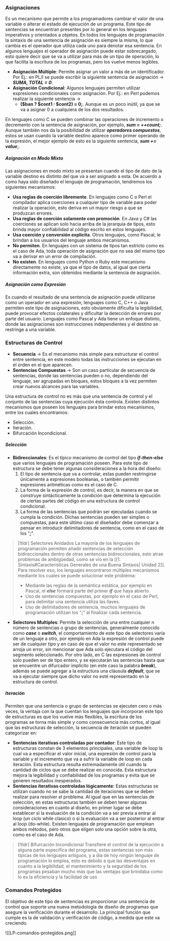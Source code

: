 ### Asignaciones

Es un mecanismo que permite a los programadores cambiar el valor de una variable o alterar el estado de ejecución de un programa. Este tipo de sentencias se encuentran presentes por lo general en los lenguajes imperativos y orientados a objetos.
En todos los lenguajes de programación la sintaxis de una sentencia de asignación es siempre la misma, lo que cambia es el operador que utiliza cada uno para denotar esa sentencia. En algunos lenguajes el operador de asignación puede estar sobrecargado, esto quiere decir que se va a utilizar para más de un tipo de operación, lo que facilita la escritura de los programas, pero los vuelve menos legibles.

- **Asignación Múltiple**: Permite asignar un valor a más de un identificador. Por Ej.: en PL/I se puede escribir la siguiente sentencia de asignación -> ***SUMA, TOTAL = 0***.
- **Asignación Condicional**: Algunos lenguajes permiten utilizar expresiones condicionales como asignación. Por Ej.: en Perl podemos realizar la siguiente sentencia ->
	- **(\$ban ? \$cont1 : \$cont2) = 0;**. Aunque es un poco inútil, ya que se va a asignar 0 a cualquiera de los dos resultados.

En lenguajes como C se pueden combinar las operaciones de incremento o decremento con la sentencia de asignación, por ejemplo, ***sum = ++count;***. Aunque también nos da la posibilidad de utilizar ***operadores compuestos***, estos se usan cuando la variable destino aparece como primer operando de la expresión, el mejor ejemplo de esto es la siguiente sentencia, ***sum += value***;.

##### Asignación en Modo Mixto

Las asignaciones en modo mixto se presentan cuando el tipo de dato de la variable destino es distinto del que va a ser asignado a esta. De acuerdo a como haya sido diseñado el lenguaje de programación, tendremos los siguientes mecanismos:

- **Usa reglas de coerción libremente**. En lenguajes como C o Perl el compilador aplica coerciones a cualquier tipo de variable para poder realizar la operación, esto deriva en un mayor riesgo a que se produzcan errores.
- **Usa reglas de coerción solamente con promoción**. En Java y C# las coerciones se aplican solo hacia arriba de la jerarquía de tipos, esto brinda mayor confiabilidad al código escrito en estos lenguajes.
- **Usa coerción y conversión explícita**. Otros lenguajes, como Pascal, le brindan a los usuarios del lenguaje ambos mecanismos.
- **No permiten**. En lenguajes con un sistema de tipos tan estricto como es el caso de Ada, toda operación de asignación que no sea del mismo tipo va a derivar en un error de compilación.
- **No existen**. En lenguajes como Python o Ruby este mecanismo directamente no existe, ya que el tipo de datos, al igual que cierta información extra, son obtenidos mediante la sentencia de asignación.

##### Asignación como Expresión

Es cuando el resultado de una sentencia de asignación puede utilizarse como un operador en una expresión, lenguajes como C, C++ o Java permiten este tipo de asignaciones, esto obviamente dificulta la legibilidad, puede provocar efectos colaterales y dificultar la detección de errores por parte del usuario.
Lenguajes como Pascal y Ada tiene un enfoque distinto, donde las asignaciones son instrucciones independientes y el destino se restringe a una variable.

### Estructuras de Control

- **Secuencia** -> Es el mecanismo más simple para estructurar el control entre sentencia, en este modelo todas las instrucciones se ejecutan en el orden en el que aparecen.
- **Sentencias Compuestas** -> Son un caso particular de secuencia de sentencias, donde las sentencias pueden o no, dependiendo del lenguaje, ser agrupadas en bloques, estos bloques a la vez permiten crear nuevos alcances para las variables.

Una estructura de control no es más que una sentencia de control y el conjunto de las sentencias cuya ejecución ésta controla. Existen distintos mecanismos que poseen los lenguajes para brindar estos mecanismos, entre los cuales encontramos:

- Selección.
- Iteración.
- Bifurcación Incondicional.

##### Selección

- **Bidireccionales**: Es el típico mecanismo de control del tipo ***if-then-else*** que varios lenguajes de programación poseen. Para este tipo de estructura se debe tener algunas consideraciones a la hora del diseño:
	1. El tipo de sentencia que va a controlar, estas pueden restringirse únicamente a expresiones booleanas, o también permitir expresiones aritméticas como es el caso de C.
	2. La forma de la expresión de control, es decir, la manera en que se construye sintácticamente la condición que determina la ejecución de ciertas partes del código en una estructura de control condicional.
	3. La forma de las sentencias que podrán ser ejecutadas cuando se cumpla la condición. Dichas sentencias pueden ser simples o compuestas, para este último caso el diseñador debe comenzar a pensar en introducir delimitadores de sentencia, como en el caso de los "***;***".

>[!tldr] Selectores Anidados
>La mayoría de los lenguajes de programación permiten añadir sentencias de selección bidireccionales dentro de otras sentencias bidireccionales, esto atrae problemas de ambigüedad, como se vio en la [[1. Sintaxis#Características Generales de una Buena Sintaxis| Unidad 2]]. Para resolver eso, los lenguajes encontraron múltiples mecanismos mediante los cuales se puede solucionar este problema:
>- Mediante las reglas de la semántica estática, por ejemplo en Pascal, el ***else*** formará parte del primer ***if*** que haya abierto.
>- Uso de sentencias compuestas, por ejemplo en el caso de Perl, para delimitar una sentencia utiliza las llaves.
>- Uso de delimitadores de sentencia, muchos lenguajes de programación utilizan los "**;**" al finalizar cada sentencia.

- **Selectores Multiples**: Permite la selección de una entre cualquier n número de sentencias o grupo de sentencias, generalmente conocido como ***case*** o ***switch***, el comportamiento de este tipo de selectores varía de un lenguaje a otro, por ejemplo en Ada la expresión de control puede ser de cualquier tipo y en caso de que el valor no este representado se arroja un error, sin mencionar que Ada solo ejecutara el código del segmento seleccionado. Por otro lado, en C las expresiones de control solo pueden ser de tipo entero, y se ejecutarán las sentencias hasta que se encuentre un difurcador implícito (en este caso la palabra ***break***), además se puede agregar a la estructura una cláusula ***default***, que se va a ejecutar siempre que dicho valor no esté representado en la estructura de control.

##### Iteración

Permiten que una sentencia o grupo de sentencias se ejecuten cero o más veces, la ventaja con la que cuentan los lenguajes que incorporan este tipo de estructuras es que los vuelve más flexibles, la escritura de los programas se torna más simple y como consecuencia más cortos, al igual que las estructuras de selección, la secuencia de iteración sé pueden categorizar en:

- **Sentencias iterativas controladas por contador**: Este tipo de estructuras constan de 3 elementos principales, una variable de loop la cual va a especificar el valor inicial, una expresión de control para la variable y el incremento que va a sufrir la variable de loop en cada iteración. Esta estructura resulta extremadamente útil cuando la cantidad de ciclos que se debe realizar en conocida. Esta estructura mejora la legibilidad y confiabilidad de los programas y evita que se generen resultados inesperados.
- **Sentencias iterativas controladas lógicamente**: Estas estructuras se utilizan cuando no se sabe la cantidad de iteraciones que se deben realizar para resolver el problema. Al igual que en las sentencias de selección, en estas estructuras también se deben tener algunas consideraciones en cuanto al diseño, en primer lugar se debe establecer si la evaluación de la condición va a ser previa a entrar al loop (un ciclo while clasico) o si la evaluación va a ser posterior al entrar al loop (do-while). Existen lenguajes de programación que emplean ambos métodos, pero otros que eligen solo una opción sobre la otra, como es el caso de Ada.

>[!tldr] Bifurcación Incondicional
>Transfiere el control de la ejecución a alguna parte específica del programa, estas sentencias son más típicas de los lenguajes antiguos, y a día de hoy ningún lenguaje de programación lo emplea, esto es debido a que las desventajas en cuanto a la legibilidad, el mantenimiento y la seguridad de los programas pesaban mucho más que las ventajas que brindaba como lo es la eficiencia y la facilidad de uso

### Comandos Protegidos

El objetivo de este tipo de sentencias es proporcionar una sentencia de control que soporte una nueva metodología de diseño de programas que asegure la verificación durante el desarrollo. La principal función que cumple es la de validación y verificación de código, a medida que este va creciendo.

![[LP-comandos-protegidos.png]]
